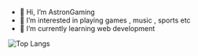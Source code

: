 - 👋 Hi, I’m AstronGaming
- 👀 I’m interested in playing games , music , sports etc
- 🌱 I’m currently learning web development

![Top Langs](https://github-readme-stats.vercel.app/api/top-langs/?username=AstronGaming&theme=tokyonight)
